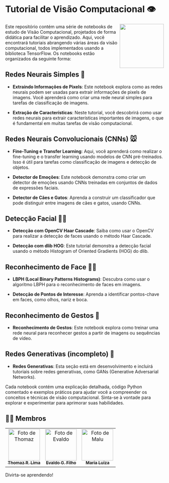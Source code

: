 # Tutorial de Visão Computacional 👁️

<p float="left">

<img align="right" width="140" src="https://static.vecteezy.com/system/resources/previews/019/606/556/non_2x/cartoon-eyes-graphic-clipart-design-free-png.png" />

Este repositório contém uma série de notebooks de estudo de Visão Computacional, projetados de forma didática para facilitar o aprendizado. Aqui, você encontrará tutoriais abrangendo várias áreas da visão computacional, todos implementados usando a biblioteca TensorFlow. Os notebooks estão organizados da seguinte forma:

## Redes Neurais Simples 🧠
- **Extraindo Informações de Pixels**: Este notebook explora como as redes neurais podem ser usadas para extrair informações de pixels de imagens. Você aprenderá como criar uma rede neural simples para tarefas de classificação de imagens.

- **Extração de Características**: Neste tutorial, você descobrirá como usar redes neurais para extrair características importantes de imagens, o que é fundamental em muitas tarefas de visão computacional.

## Redes Neurais Convolucionais (CNNs) 🐭
- **Fine-Tuning e Transfer Learning**: Aqui, você aprenderá como realizar o fine-tuning e o transfer learning usando modelos de CNN pré-treinados. Isso é útil para tarefas como classificação de imagens e detecção de objetos.

- **Detector de Emoções**: Este notebook demonstra como criar um detector de emoções usando CNNs treinadas em conjuntos de dados de expressões faciais.

- **Detector de Cães e Gatos**: Aprenda a construir um classificador que pode distinguir entre imagens de cães e gatos, usando CNNs.

## Detecção Facial 👨‍🦳
- **Detecção com OpenCV Haar Cascade**: Saiba como usar o OpenCV para realizar a detecção de faces usando o método Haar Cascade.

- **Detecção com dlib HOG**: Este tutorial demonstra a detecção facial usando o método Histogram of Oriented Gradients (HOG) do dlib.

## Reconhecimento de Face 👩‍🦱
- **LBPH (Local Binary Patterns Histograms)**: Descubra como usar o algoritmo LBPH para o reconhecimento de faces em imagens.

- **Detecção de Pontos de Interesse**: Aprenda a identificar pontos-chave em faces, como olhos, nariz e boca.

## Reconhecimento de Gestos 👋
- **Reconhecimento de Gestos**: Este notebook explora como treinar uma rede neural para reconhecer gestos a partir de imagens ou sequências de vídeo.

## Redes Generativas (incompleto) 🤰
- **Redes Generativas**: Esta seção está em desenvolvimento e incluirá tutoriais sobre redes generativas, como GANs (Generative Adversarial Networks).

Cada notebook contém uma explicação detalhada, código Python comentado e exemplos práticos para ajudar você a compreender os conceitos e técnicas de visão computacional. Sinta-se à vontade para explorar e experimentar para aprimorar suas habilidades.

## 👨‍🏭 Membros

<table>
  <tr>
    <td align="center">
      <a href="https://github.com/Thomazrlima">
        <img src="https://avatars3.githubusercontent.com/Thomazrlima" width="100px;" alt="Foto de Thomaz"/><br>
        <sub>
          <b>Thomaz R. Lima</b>
        </sub>
      </a>
    </td>
    <td align="center">
      <a href="https://github.com/evaldocunhaf">
        <img src="https://avatars3.githubusercontent.com/evaldocunhaf" width="100px;" alt="Foto de Evaldo"/><br>
        <sub>
          <b>Evaldo G. Filho</b>
        </sub>
      </a>
    <td align="center">
      <a href="https://github.com/maluvsb">
        <img src="https://avatars3.githubusercontent.com/maluvsb" width="100px;" alt="Foto de Malu"/><br>
        <sub>
          <b>Maria Luiza</b>
        </sub>
      </a>
    </td>
  </tr>
</table>

Divirta-se aprendendo!
